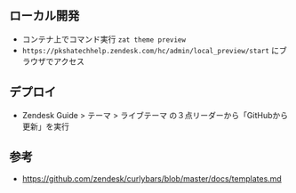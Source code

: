ローカル開発
-----------

- コンテナ上でコマンド実行 `zat theme preview`
- `https://pkshatechhelp.zendesk.com/hc/admin/local_preview/start` にブラウザでアクセス

デプロイ
----------

- Zendesk Guide > テーマ > ライブテーマ の３点リーダーから「GitHubから更新」を実行

参考
-----------

- https://github.com/zendesk/curlybars/blob/master/docs/templates.md

